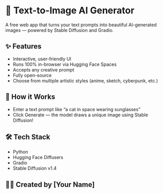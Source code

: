 # 🎨 Text-to-Image AI Generator

A free web app that turns your text prompts into beautiful AI-generated images — powered by Stable Diffusion and Gradio.

## ✨ Features
- Interactive, user-friendly UI
- Runs 100% in-browser via Hugging Face Spaces
- Accepts any creative prompt
- Fully open-source
- Choose from multiple artistic styles (anime, sketch, cyberpunk, etc.)

## 🚀 How it Works
- Enter a text prompt like “a cat in space wearing sunglasses”
- Click Generate — the model draws a unique image using Stable Diffusion!

## 🛠 Tech Stack
- Python
- Hugging Face Diffusers
- Gradio
- Stable Diffusion v1.4

## 👨‍💻 Created by [Your Name]
